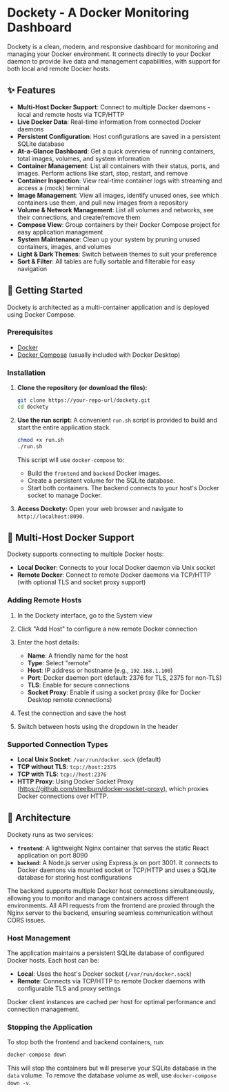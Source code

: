 # Dockety - A Docker Monitoring Dashboard

Dockety is a clean, modern, and responsive dashboard for monitoring and managing your Docker environment. It connects directly to your Docker daemon to provide live data and management capabilities, with support for both local and remote Docker hosts.

## ✨ Features

- **Multi-Host Docker Support**: Connect to multiple Docker daemons - local and remote hosts via TCP/HTTP
- **Live Docker Data**: Real-time information from connected Docker daemons
- **Persistent Configuration**: Host configurations are saved in a persistent SQLite database
- **At-a-Glance Dashboard**: Get a quick overview of running containers, total images, volumes, and system information
- **Container Management**: List all containers with their status, ports, and images. Perform actions like start, stop, restart, and remove
- **Container Inspection**: View real-time container logs with streaming and access a (mock) terminal
- **Image Management**: View all images, identify unused ones, see which containers use them, and pull new images from a repository
- **Volume & Network Management**: List all volumes and networks, see their connections, and create/remove them
- **Compose View**: Group containers by their Docker Compose project for easy application management
- **System Maintenance**: Clean up your system by pruning unused containers, images, and volumes
- **Light & Dark Themes**: Switch between themes to suit your preference
- **Sort & Filter**: All tables are fully sortable and filterable for easy navigation

## 🚀 Getting Started

Dockety is architected as a multi-container application and is deployed using Docker Compose.

### Prerequisites

- [Docker](https://docs.docker.com/get-docker/)
- [Docker Compose](https://docs.docker.com/compose/install/) (usually included with Docker Desktop)

### Installation

1.  **Clone the repository (or download the files):**
    ```bash
    git clone https://your-repo-url/dockety.git
    cd dockety
    ```

2.  **Use the run script:**
    A convenient `run.sh` script is provided to build and start the entire application stack.

    ```bash
    chmod +x run.sh
    ./run.sh
    ```
    This script will use `docker-compose` to:
    - Build the `frontend` and `backend` Docker images.
    - Create a persistent volume for the SQLite database.
    - Start both containers. The backend connects to your host's Docker socket to manage Docker.

3.  **Access Dockety:**
    Open your web browser and navigate to `http://localhost:8090`.

## 🐳 Multi-Host Docker Support

Dockety supports connecting to multiple Docker hosts:

- **Local Docker**: Connects to your local Docker daemon via Unix socket
- **Remote Docker**: Connect to remote Docker daemons via TCP/HTTP (with optional TLS and socket proxy support)

### Adding Remote Hosts

1. In the Dockety interface, go to the System view
2. Click "Add Host" to configure a new remote Docker connection
3. Enter the host details:
   - **Name**: A friendly name for the host
   - **Type**: Select "remote"
   - **Host**: IP address or hostname (e.g., `192.168.1.100`)
   - **Port**: Docker daemon port (default: 2376 for TLS, 2375 for non-TLS)
   - **TLS**: Enable for secure connections
   - **Socket Proxy**: Enable if using a socket proxy (like for Docker Desktop remote connections)

4. Test the connection and save the host
5. Switch between hosts using the dropdown in the header

### Supported Connection Types

- **Local Unix Socket**: `/var/run/docker.sock` (default)
- **TCP without TLS**: `tcp://host:2375`
- **TCP with TLS**: `tcp://host:2376`
- **HTTP Proxy**: Using Docker Socket Proxy (https://github.com/steelburn/docker-socket-proxy), which proxies Docker connections over HTTP.

## 🐳 Architecture

Dockety runs as two services:
- **`frontend`**: A lightweight Nginx container that serves the static React application on port 8090
- **`backend`**: A Node.js server using Express.js on port 3001. It connects to Docker daemons via mounted socket or TCP/HTTP and uses a SQLite database for storing host configurations

The backend supports multiple Docker host connections simultaneously, allowing you to monitor and manage containers across different environments. All API requests from the frontend are proxied through the Nginx server to the backend, ensuring seamless communication without CORS issues.

### Host Management

The application maintains a persistent SQLite database of configured Docker hosts. Each host can be:
- **Local**: Uses the host's Docker socket (`/var/run/docker.sock`)
- **Remote**: Connects via TCP/HTTP to remote Docker daemons with configurable TLS and proxy settings

Docker client instances are cached per host for optimal performance and connection management.

### Stopping the Application
To stop both the frontend and backend containers, run:
```bash
docker-compose down
```
This will stop the containers but will preserve your SQLite database in the `data` volume. To remove the database volume as well, use `docker-compose down -v`.